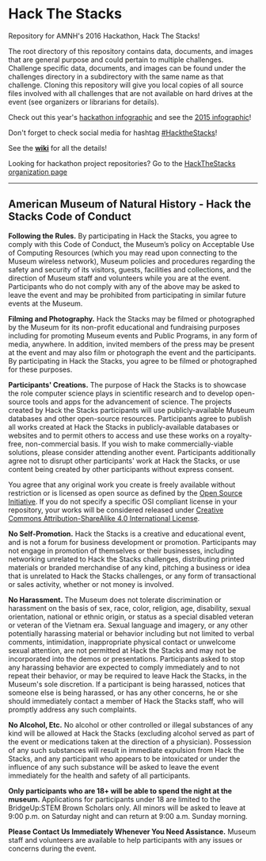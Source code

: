 # Hack The Stacks
Repository for AMNH's 2016 Hackathon, Hack The Stacks!

The root directory of this repository contains data, documents, and images that are general purpose and could pertain to multiple challenges. Challenge specific data, documents, and images can be found under the challenges directory in a subdirectory with the same name as that challenge. Cloning this repository will give you local copies of all source files involved with all challenges that are not available on hard drives at the event (see organizers or librarians for details).

Check out this year's [hackathon infographic](https://github.com/amnh/HackTheStacks/blob/master/documents/amnh_infographic20170111.pdf) and see the [2015 infographic](https://github.com/amnh/HacktheDinos/blob/master/documents/htd_infographic.pdf)!

Don't forget to check social media for hashtag [#HacktheStacks](https://twitter.com/search?f=tweets&vertical=default&q=hackthestacks&src=typd)!

See the [**wiki**](https://github.com/amnh/HacktheStacks/wiki) for all the details!

Looking for hackathon project repositories? Go to the [HackTheStacks organization page](https://github.com/HackTheStacks)

___

## American Museum of Natural History - Hack the Stacks Code of Conduct

**Following the Rules.** By participating in Hack the Stacks, you agree to comply with this Code of Conduct, the Museum’s policy on Acceptable Use of Computing Resources (which you may read upon connecting to the Museum wireless network), Museum policies and procedures regarding the safety and security of its visitors, guests, facilities and collections, and the direction of Museum staff and volunteers while you are at the event. Participants who do not comply with any of the above may be asked to leave the event and may be prohibited from participating in similar future events at the Museum.

**Filming and Photography.** Hack the Stacks may be filmed or photographed by the Museum for its non-profit educational and fundraising purposes including for promoting Museum events and Public Programs, in any form of media, anywhere. In addition, invited members of the press may be present at the event and may also film or photograph the event and the participants. By participating in Hack the Stacks, you agree to be filmed or photographed for these purposes.

**Participants' Creations.** The purpose of Hack the Stacks is to showcase the role computer science plays in scientific research and to develop open-source tools and apps for the advancement of science. The projects created by Hack the Stacks participants will use publicly-available Museum databases and other open-source resources. Participants agree to publish all works created at Hack the Stacks in publicly-available databases or websites and to permit others to access and use these works on a royalty-free, non-commercial basis. If you wish to make commercially-viable solutions, please consider attending another event. Participants additionally agree not to disrupt other participants' work at Hack the Stacks, or use content being created by other participants without express consent. 

You agree that any original work you create is freely available without restriction or is licensed as open source as defined by the [Open Source Initiative](http://www.opensource.org/docs/osd). If you do not specify a specific OSI compliant license in your repository, your works will be considered released under [Creative Commons Attribution-ShareAlike 4.0 International License](https://creativecommons.org/licenses/by-sa/4.0/).

**No Self-Promotion.** Hack the Stacks is a creative and educational event, and is not a forum for business development or promotion. Participants may not engage in promotion of themselves or their businesses, including networking unrelated to Hack the Stacks challenges, distributing printed materials or branded merchandise of any kind, pitching a business or idea that is unrelated to Hack the Stacks challenges, or any form of transactional or sales activity, whether or not money is involved.

**No Harassment.** The Museum does not tolerate discrimination or harassment on the basis of sex, race, color, religion, age, disability, sexual orientation, national or ethnic origin, or status as a special disabled veteran or veteran of the Vietnam era. Sexual language and imagery, or any other potentially harassing material or behavior including but not limited to verbal comments, intimidation, inappropriate physical contact or unwelcome sexual attention, are not permitted at Hack the Stacks and may not be incorporated into the demos or presentations. Participants asked to stop any harassing behavior are expected to comply immediately and to not repeat their behavior, or may be required to leave Hack the Stacks, in the Museum's sole discretion. If a participant is being harassed, notices that someone else is being harassed, or has any other concerns, he or she should immediately contact a member of Hack the Stacks staff, who will promptly address any such complaints.

**No Alcohol, Etc.** No alcohol or other controlled or illegal substances of any kind will be allowed at Hack the Stacks (excluding alcohol served as part of the event or medications taken at the direction of a physician). Possession of any such substances will result in immediate expulsion from Hack the Stacks, and any participant who appears to be intoxicated or under the influence of any such substance will be asked to leave the event immediately for the health and safety of all participants.

**Only participants who are 18+ will be able to spend the night at the museum.** Applications for participants under 18 are limited to the BridgeUp:STEM Brown Scholars only. All minors will be asked to leave at 9:00 p.m. on Saturday night and can return at 9:00 a.m. Sunday morning.

**Please Contact Us Immediately Whenever You Need Assistance.** Museum staff and volunteers are available to help participants with any issues or concerns during the event.
